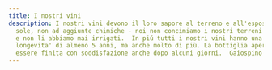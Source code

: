 ```yaml
---
title: I nostri vini
description: I nostri vini devono il loro sapore al terreno e all'esposizione al
  sole, non ad aggiunte chimiche - noi non concimiamo i nostri terreni dal 1993
  e non li abbiamo mai irrigati.  In piú tutti i nostri vini hanno una
  longevita' di almeno 5 anni, ma anche molto di più. La bottiglia aperta puo
  essere finita con soddisfazione anche dopo alcuni giorni.  Gaiospino
---
```

